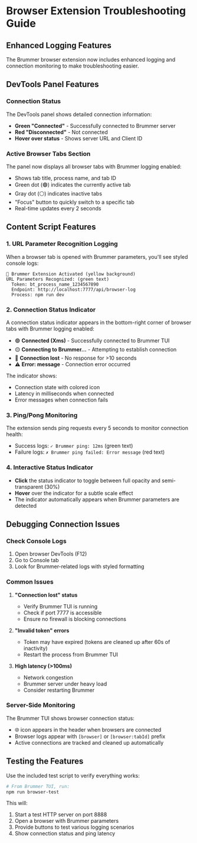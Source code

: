 # Browser Extension Troubleshooting Guide

## Enhanced Logging Features

The Brummer browser extension now includes enhanced logging and connection monitoring to make troubleshooting easier.

## DevTools Panel Features

### Connection Status
The DevTools panel shows detailed connection information:
- **Green "Connected"** - Successfully connected to Brummer server
- **Red "Disconnected"** - Not connected
- **Hover over status** - Shows server URL and Client ID

### Active Browser Tabs Section
The panel now displays all browser tabs with Brummer logging enabled:
- Shows tab title, process name, and tab ID
- Green dot (🟢) indicates the currently active tab
- Gray dot (⚪) indicates inactive tabs
- "Focus" button to quickly switch to a specific tab
- Real-time updates every 2 seconds

## Content Script Features

### 1. URL Parameter Recognition Logging

When a browser tab is opened with Brummer parameters, you'll see styled console logs:

```
🐝 Brummer Extension Activated (yellow background)
URL Parameters Recognized: (green text)
  Token: bt_process_name_1234567890
  Endpoint: http://localhost:7777/api/browser-log
  Process: npm run dev
```

### 2. Connection Status Indicator

A connection status indicator appears in the bottom-right corner of browser tabs with Brummer logging enabled:

- 🟢 **Connected (Xms)** - Successfully connected to Brummer TUI
- 🟡 **Connecting to Brummer...** - Attempting to establish connection
- 🔴 **Connection lost** - No response for >10 seconds
- ⚠️ **Error: message** - Connection error occurred

The indicator shows:
- Connection state with colored icon
- Latency in milliseconds when connected
- Error messages when connection fails

### 3. Ping/Pong Monitoring

The extension sends ping requests every 5 seconds to monitor connection health:

- Success logs: `✓ Brummer ping: 12ms` (green text)
- Failure logs: `✗ Brummer ping failed: Error message` (red text)

### 4. Interactive Status Indicator

- **Click** the status indicator to toggle between full opacity and semi-transparent (30%)
- **Hover** over the indicator for a subtle scale effect
- The indicator automatically appears when Brummer parameters are detected

## Debugging Connection Issues

### Check Console Logs

1. Open browser DevTools (F12)
2. Go to Console tab
3. Look for Brummer-related logs with styled formatting

### Common Issues

1. **"Connection lost" status**
   - Verify Brummer TUI is running
   - Check if port 7777 is accessible
   - Ensure no firewall is blocking connections

2. **"Invalid token" errors**
   - Token may have expired (tokens are cleaned up after 60s of inactivity)
   - Restart the process from Brummer TUI

3. **High latency (>100ms)**
   - Network congestion
   - Brummer server under heavy load
   - Consider restarting Brummer

### Server-Side Monitoring

The Brummer TUI shows browser connection status:
- 🌐 icon appears in the header when browsers are connected
- Browser logs appear with `[browser]` or `[browser:tabId]` prefix
- Active connections are tracked and cleaned up automatically

## Testing the Features

Use the included test script to verify everything works:

```bash
# From Brummer TUI, run:
npm run browser-test
```

This will:
1. Start a test HTTP server on port 8888
2. Open a browser with Brummer parameters
3. Provide buttons to test various logging scenarios
4. Show connection status and ping latency